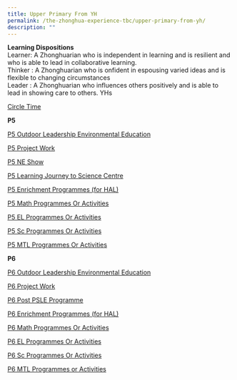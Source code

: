 ```yaml
---
title: Upper Primary From YH
permalink: /the-zhonghua-experience-tbc/upper-primary-from-yh/
description: ""
---
```

**Learning Dispositions**
<br>Learner: A Zhonghuarian who is independent in learning and is resilient and who is able to lead in collaborative learning.
<br>Thinker : A Zhonghuarian who is onfident in espousing varied ideas and is flexible to changing circumstances
<br>Leader : A Zhonghuarian who influences others positively and is able to lead in showing care to others.
YHs


[Circle Time](/list-of-zps-exp-for-upper-pri/circle-time/)

**P5**

[P5 Outdoor Leadership Environmental Education](/list-of-zps-exp-for-upper-pri/p5-ole/)

[P5 Project Work](/list-of-zps-exp-for-upper-pri/p5-project-work/)

[P5 NE Show](/list-of-zps-exp-for-upper-pri/p5-ne-show/)

[P5 Learning Journey to Science Centre](/list-of-zps-exp-for-upper-pri/p5-lj-to-science-centre/)

[P5 Enrichment Programmes (for HAL)](/list-of-zps-exp-for-upper-pri/p5-enrichment-programmes-for-hal/) 

[P5 Math Programmes Or Activities](/list-of-zps-exp-for-upper-pri/p5-math-programme-or-activities/)

[P5 EL Programmes Or Activities](/list-of-zps-exp-for-upper-pri/p5-el-programmes-or-activities/) 

[P5 Sc Programmes Or Activities](/list-of-zps-exp-for-upper-pri/p5-sc-programmes-or-activities/)

[P5 MTL Programmes Or Activities](/list-of-zps-exp-for-upper-pri/p5-mtl-programmes-or-activities/)

**P6**

[P6 Outdoor Leadership Environmental Education](/list-of-zps-exp-for-upper-pri/p6-ole/)

[P6 Project Work](/list-of-zps-exp-for-upper-pri/p6-project-work/)

[P6 Post PSLE Programme ](/list-of-zps-exp-for-upper-pri/p6-post-psle-programme/) 

[P6 Enrichment Programmes (for HAL)](/list-of-zps-exp-for-upper-pri/p6-enrichment-programmes-for-hal/) 

[P6 Math Programmes Or Activities](/list-of-zps-exp-for-upper-pri/p6-math-programmes-or-activities/) 

[P6 EL Programmes Or Activities](/list-of-zps-exp-for-upper-pri/p6-el-programmes-or-activities/) 

[P6 Sc Programmes Or Activities](/list-of-zps-exp-for-upper-pri/p6-sc-programmes-or-activities/)

[P6 MTL Programmes or Activities](/list-of-zps-exp-for-upper-pri/p6-mtl-programmes-or-activities/)